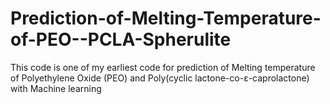 # Prediction-of-Melting-Temperature-of-PEO--PCLA-Spherulite
This code is one of my earliest code for prediction of Melting temperature of Polyethylene Oxide (PEO) and Poly(cyclic lactone-co-ε-caprolactone) with Machine learning 
